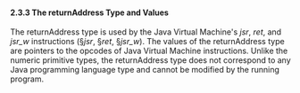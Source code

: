 #### **2.3.3 The** returnAddress **Type and Values** 

The returnAddress type is used by the Java Virtual Machine's *jsr*, *ret*, and *jsr_w* instructions (§*jsr*, §*ret*, §*jsr_w*). 
The values of the returnAddress type are pointers to the opcodes of Java Virtual Machine instructions. Unlike the numeric 
primitive types, the returnAddress type does not correspond to any Java programming language type and cannot be modified 
by the running program. 

